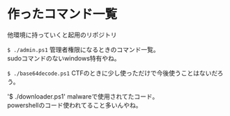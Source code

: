 # 作ったコマンド一覧

他環境に持っていくと起用のリポジトリ

`$ ./admin.ps1`
管理者権限になるときのコマンド一覧。  
sudoコマンドのないwindows特有やね。

`$ ./base64decode.ps1`
CTFのときに少し使っただけで今後使うことはないだろう。

'$ ./downloader.ps1'
malwareで使用されてたコード。  
powershellのコード使われてること多いんやね。  

